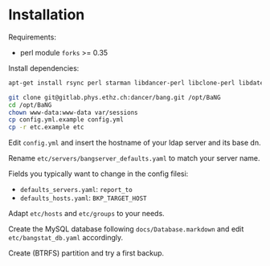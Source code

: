 Installation
============

Requirements:

  * perl module `forks` >= 0.35

Install dependencies:

```sh
apt-get install rsync perl starman libdancer-perl libclone-perl libdatetime-perl libdbi-perl libfile-find-rule-perl libforks-perl libjson-perl liblist-moreutils-perl liblocale-gettext-perl libmail-sendmail-perl libmodule-refresh-perl libtemplate-perl libyaml-tiny-perl libmime-lite-perl libnet-ldap-perl libtext-markdown-perl nis
```


```sh
git clone git@gitlab.phys.ethz.ch:dancer/bang.git /opt/BaNG
cd /opt/BaNG
chown www-data:www-data var/sessions
cp config.yml.example config.yml
cp -r etc.example etc
```

Edit `config.yml` and insert the hostname of your ldap server and its base dn.

Rename `etc/servers/bangserver_defaults.yaml` to match your server name.

Fields you typically want to change in the config filesi:

  * `defaults_servers.yaml`: `report_to`
  * `defaults_hosts.yaml`: `BKP_TARGET_HOST`

Adapt `etc/hosts` and `etc/groups` to your needs.

Create the MySQL database following `docs/Database.markdown` and edit `etc/bangstat_db.yaml` accordingly.

Create (BTRFS) partition and try a first backup.
